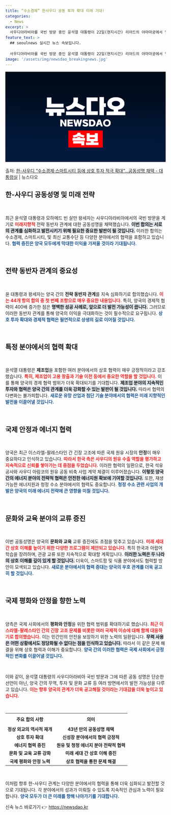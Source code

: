 ```yaml
---
title: “수소경제” 한사우디 공동 투자 확대 미래 기대!
categories:
  - News
excerpt: >
  사우디아라비아를 국빈 방문 중인 윤석열 대통령이 22일(현지시간) 리야드의 야마마궁에서 열린 공식 환영식에서…
feature_text: >
  ## seoulnews 실시간 뉴스 속보입니다.

  사우디아라비아를 국빈 방문 중인 윤석열 대통령이 22일(현지시간) 리야드의 야마마궁에서 열린 공식 환영식에서…
image: '/assets/img/newsdao_breakingnews.jpg'
---
```


![뉴스다오 속보](/assets/img/newsdao_breakingnews.jpg)

<p>출처: <a href="https://newsdao.kr/2292" rel="dofollow">한-사우디 “수소경제·스마트시티 등에 상호 투자 적극 확대”…공동성명 채택 - 대통령실</a> | 뉴스다오</p>

<h2 data-ke-size="size26">한-사우디 공동성명 및 미래 전략</h2>

<p data-ke-size="size16">&nbsp;</p>

최근 윤석열 대통령과 모하메드 빈 살만 왕세자는 사우디아라비아에서의 국빈 방문을 계기로 <b><span style="color: #ee2323;">미래지향적</span></b> 전략 동반자 관계에 대한 공동성명을 채택했습니다. <b><span style="background-color: #21538527;">이번 합의는 서로의 관계를 심화하고 발전시키기 위해 필요한 중요한 발판이 될 것입니다.</span></b> 이러한 합의는 수소경제, 스마트시티, 및 최신 교통수단 등 다양한 분야에서의 협력을 포함하고 있습니다. <b><span style="color: #1a5490;">협력 증진은 양국 모두에게 막대한 이익을 가져올 것이라 기대됩니다.</span></b>

<p data-ke-size="size16">&nbsp;</p>

<h2 data-ke-size="size26">전략 동반자 관계의 중요성</h2>

<p data-ke-size="size16">&nbsp;</p>

윤 대통령과 왕세자는 양국 간의 <b>전략 동반자 관계</b>를 지속 심화하기로 합의했습니다. <b><span style="color: #ee2323;">이는 44개 항의 합의 중 첫 번째 조항으로 매우 중요한 내용입니다.</span></b> 특히, 양국의 경제적 협력이 400배 증가한 점은 <b><span style="background-color: #21538527;">명백한 성공 사례로, 앞으로 더 발전 가능성이 큽니다.</span></b> 그러므로 이러한 동반자 관계를 통해 양국의 이익을 극대화하는 것이 필수적으로 요구됩니다. <b><span style="color: #1a5490;">상호 투자 확대와 경제적 협력은 필연적으로 상생의 길로 이어질 것입니다.</span></b>

<p data-ke-size="size16">&nbsp;</p>

<h2 data-ke-size="size26">특정 분야에서의 협력 확대</h2>

<p data-ke-size="size16">&nbsp;</p>

윤석열 대통령은 <b>제조업</b>을 포함한 여러 분야에서의 상호 협력이 매우 긍정적이라고 강조했습니다. <b><span style="color: #ee2323;">특히, 제조업이 고용 창출과 기술 이전 등에서 중요한 역할을 할 것입니다.</span></b> 이를 통해 양국의 경제 협력 범위가 더욱 확대되기를 기대합니다. <b><span style="background-color: #21538527;">제조업 분야의 지속적인 투자와 협력은 양국 간의 관계를 더욱 강화할 수 있는 발판이 될 것입니다.</span></b> 따라서 협력의 다변화는 불가피합니다. <b><span style="color: #1a5490;">새로운 유망 산업과 첨단 기술 분야에서의 협력은 미래 지향적인 발전을 이끌어낼 것입니다.</span></b>

<p data-ke-size="size16">&nbsp;</p>

<h2 data-ke-size="size26">국제 안정과 에너지 협력</h2>

<p data-ke-size="size16">&nbsp;</p>

양국은 최근 이스라엘-팔레스타인 간 긴장 고조에 따른 국제 원유 시장의 <b>안정</b>이 매우 중요하다고 인식하고 있습니다. <b><span style="color: #ee2323;">따라서 한국 측은 사우디의 원유 수출 역할을 평가하고 지속적으로 신뢰를 쌓아가는 데 중점을 두었습니다.</span></b> 이러한 협력의 일환으로, 한국 석유 공사와 사우디 아람코의 원유 공동 비축 사업 계약 체결이 이루어졌습니다. <b><span style="background-color: #21538527;">이렇듯 양국 간의 에너지 분야의 전략적 협력은 안전한 에너지원 확보에 기여할 것입니다.</span></b> 또한, 재생 가능한 에너지원과 청정 수소 분야에서의 협력도 중요합니다. <b><span style="color: #1a5490;">청정 수소 관련 사업의 개발은 양국의 미래 에너지 전략에 큰 영향을 미칠 것입니다.</span></b>

<p data-ke-size="size16">&nbsp;</p>

<h2 data-ke-size="size26">문화와 교육 분야의 교류 증진</h2>

<p data-ke-size="size16">&nbsp;</p>

이번 공동성명은 양국의 <b>문화와 교육</b> 교류 증진에도 초점을 맞추고 있습니다. <b><span style="color: #ee2323;">미래 세대 간 상호 이해를 높이기 위한 다양한 프로그램이 제안되고 있습니다.</span></b> 특히 한국과 아랍어 학습을 장려하며, 관광 교류 또한 지속적으로 확대할 계획입니다. <b><span style="background-color: #21538527;">이러한 노력은 두 나라의 상호 이해를 깊이 있게 할 것입니다.</span></b> 더욱이, 스마트팜 및 식품 분야에서도 협력할 방안이 모색되고 있습니다. <b><span style="color: #1a5490;">새로운 분야에서의 협력 증대는 양국의 우호 관계를 더욱 공고히 할 것입니다.</span></b>

<p data-ke-size="size16">&nbsp;</p>

<h2 data-ke-size="size26">국제 평화와 안정을 향한 노력</h2>

<p data-ke-size="size16">&nbsp;</p>

양측은 국제 사회에서의 <b>평화와 안정</b>을 위한 협력 범위를 확대하기로 했습니다. <b><span style="color: #ee2323;">최근 이스라엘-팔레스타인 간의 긴장 고조 문제를 비롯한 여러 국제적 이슈에 대해 함께 대응하기로 합의했습니다.</span></b> 이는 민간인의 안전을 보장하기 위한 노력의 일환입니다. <b><span style="background-color: #21538527;">무력 사용은 어떤 상황에서도 정당화될 수 없다는 점을 인식하고 있습니다.</span></b> 따라서 이 같은 문제 해결을 위해 상호 협력과 이해가 중요합니다. <b><span style="color: #1a5490;">양국 간의 이러한 협력은 국제 사회에서 긍정적인 변화를 이끌어낼 것입니다.</span></b>

<p data-ke-size="size16">&nbsp;</p>

이와 같이, 윤석열 대통령의 사우디아라비아 국빈 방문과 그에 따른 공동 성명은 단순한 선언이 아닌, 양국 간의 무역, 투자 및 문화 교류 등 여러 방면에서의 발전 가능성을 다루고 있습니다. <b><span style="color: #ee2323;">이는 향후 양국의 관계가 더욱 공고해질 것이라는 기대감을 더욱 높이고 있습니다.</span></b> 

<p data-ke-size="size16">&nbsp;</p>

<table>
    <tr>
        <th style="text-align: center; height: 30px;"><b>주요 합의 사항</b></th>
        <th style="text-align: center; height: 30px;"><b>의미</b></th>
    </tr>
    <tr>
        <td style="text-align: center; height: 17px;"><b>정상 외교의 역사적 재개</b></td>
        <td style="text-align: center; height: 17px;"><b>43년 만의 공동성명 채택</b></td>
    </tr>
    <tr>
        <td style="text-align: center; height: 17px;"><b>상호 투자 확대</b></td>
        <td style="text-align: center; height: 17px;"><b>신성장 분야에서의 협력 긍정적</b></td>
    </tr>
    <tr>
        <td style="text-align: center; height: 17px;"><b>에너지 협력 증진</b></td>
        <td style="text-align: center; height: 17px;"><b>원유 및 청정 에너지 분야 전략적 협력</b></td>
    </tr>
    <tr>
        <td style="text-align: center; height: 17px;"><b>문화 및 교육 교류 강화</b></td>
        <td style="text-align: center; height: 17px;"><b>미래 세대 간 상호 이해 증진</b></td>
    </tr>
    <tr>
        <td style="text-align: center; height: 17px;"><b>국제 평화와 안정 노력</b></td>
        <td style="text-align: center; height: 17px;"><b>상호 협력을 통한 문제 해결</b></td>
    </tr>
</table>

<p data-ke-size="size16">&nbsp;</p>

이처럼 향후 한-사우디 관계는 다양한 분야에서의 협력을 통해 더욱 심화되고 발전할 것으로 기대됩니다. 각 분야에서의 성과가 이뤄질 수 있도록 지속적인 관심과 노력이 필요합니다. <b><span style="color: #1a5490;">양국 모두가 더 큰 미래를 향해 나아가기를 기대합니다.</span></b> 

신속 뉴스 바로가기 👉 <a href="https://newsdao.kr" rel="dofollow">https://newsdao.kr</a>


